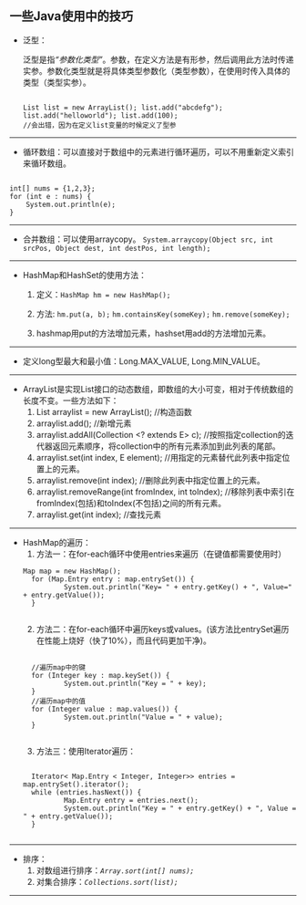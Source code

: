 ## 一些Java使用中的技巧

* 泛型：<p>泛型是指<em>“参数化类型”</em>。参数，在定义方法是有形参，然后调用此方法时传递实参。参数化类型就是将具体类型参数化（类型参数），在使用时传入具体的类型（类型实参）。<pre><code>
List<String> list = new ArrayList<String>();
list.add("abcdefg");
list.add("helloworld");
list.add(100); //会出错，因为在定义list变量的时候定义了型参<String>
</code></pre></p>

***

* 循环数组：可以直接对于数组中的元素进行循环遍历，可以不用重新定义索引来循环数组。
<pre><code>
int[] nums = {1,2,3};
for (int e : nums) {
	System.out.println(e);
}
</code></pre>

***

* 合并数组：可以使用arraycopy。
<code>System.arraycopy(Object src, int srcPos, Object dest, int destPos, int length);</code>

***

* HashMap和HashSet的使用方法：
	1. 定义：<code>HashMap hm = new HashMap();</code>
	2. 方法:
		<code>hm.put(a, b);</code>
		<code>hm.containsKey(someKey);</code>
		<code>hm.remove(someKey);</code>
	
	3. hashmap用put的方法增加元素，hashset用add的方法增加元素。 

***
	
* 定义long型最大和最小值：Long.MAX_VALUE, Long.MIN_VALUE。

***

* ArrayList是实现List接口的动态数组，即数组的大小可变，相对于传统数组的长度不变。一些方法如下：
	1. List arraylist = new ArrayList();     //构造函数
	2. arraylist.add();      //新增元素
	3. arraylist.addAll(Collection <? extends E> c); //按照指定collection的迭代器返回元素顺序，将collection中的所有元素添加到此列表的尾部。
	4. arraylist.set(int index, E element);   //用指定的元素替代此列表中指定位置上的元素。
	5. arraylist.remove(int index);     //删除此列表中指定位置上的元素。
	6. arraylist.removeRange(int fromIndex, int toIndex);    //移除列表中索引在fromIndex(包括)和toIndex(不包括)之间的所有元素。
	7. arraylist.get(int index); //查找元素

***
	
* HashMap的遍历：
	1. 方法一：在for-each循环中使用entries来遍历（在键值都需要使用时）
	<pre><code>Map<Integer, Integer> map = new HashMap<Integer, Integer>();
	for (Map.Entry<Integer, Integer> entry : map.entrySet()) {
			System.out.println("Key= " + entry.getKey() + ", Value=" + entry.getValue());
	}
	</code></pre>
	2. 方法二：在for-each循环中遍历keys或values。(该方法比entrySet遍历在性能上烧好（快了10%），而且代码更加干净)。
	<pre><code>
	//遍历map中的键
	for (Integer key : map.keySet()) {
			System.out.println("Key = " + key);
	}
	//遍历map中的值
	for (Integer value : map.values()) {
			System.out.println("Value = " + value);
	}
	</code></pre>
	3. 方法三：使用Iterator遍历：
	<pre><code>
	Iterator< Map.Entry < Integer, Integer>> entries = map.entrySet().iterator();
	while (entries.hasNext()) {
			Map.Entry<Integer, Integer> entry = entries.next();
			System.out.println("Key = " + entry.getKey() + ", Value = " + entry.getValue());
	}
	</code></pre>
	
***
* 排序：
	1. 对数组进行排序：<code><em>Array.sort(int[] nums);</em></code>
	2. 对集合排序：<code><em>Collections.sort(list);</em></code>

***
